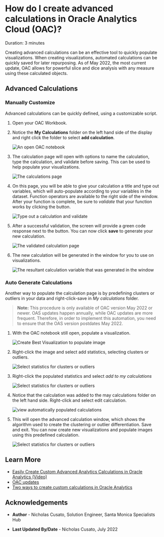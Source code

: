 # How do I create advanced calculations in Oracle Analytics Cloud (OAC)?
Duration: 3 minutes

Creating advanced calculations can be an effective tool to quickly populate visualizations. When creating visualizations, automated calculations can be quickly saved for later repurposing.  As of May 2022, the most current update, OAC allows for powerful slice and dice analysis with any measure using these calculated objects.

## Advanced Calculations

### Manually Customize
Advanced calculations can be quickly defined, using a customizable script.

1. Open your OAC Workbook. 

2. Notice the **My Calculations** folder on the left hand side of the display and right click the folder to select **add calculation**.

    ![An open OAC notebook](images/add-calculation.png)

3. The calculation page will open with options to name the calculation, type the calculation, and validate before saving. This can be used to help populate your visualizations.

    ![The calculations page](images/new-calculation.png)

4. On this page, you will be able to give your calculation a title and type out variables, which will auto-populate according to your variables in the dataset. Function operators are available to the right side of the window. After your function is complete, be sure to *validate* that your function works by clicking the button.

    ![Type out a calculation and validate](images/name-calculation-validate.png)

5. After a successful validation, the screen will provide a green code response next to the button. You can now click **save** to generate your new calculation.
   
   ![The validated calculation page](images/validated-calculation.png)

6. The new calculation will be generated in the window for you to use on visualizations.

   ![The resultant calculation variable that was generated in the window](images/updated-calculation.png)

### Auto Generate Calculations

Another way to populate the calculation page is by predefining clusters or outliers in your data and right-click-save in *My calculations* folder. 

>**Note:** This procedure is only available of OAC version May 2022 or newer. OAS updates happen annually, while OAC updates are more frequent. Therefore, in order to implement this automation, you need to ensure that the OAS version postdates May 2022.

1. With the OAC notebook still open, populate a visualization.

    ![Create Best Visualization to populate image](images/create-best-visualization.png)

2. Right-click the image and select add statistics, selecting clusters or outliers. 

    ![Select statistics for clusters or outliers](images/add-statistics-clusters.png)

3. Right-click the populated statistics and select *add to my calculations*

    ![Select statistics for clusters or outliers](images/add-to-my-calculations.png)
  
4. Notice that the calculation was added to the may calculations folder on the left hand side. Right-click and select edit calculation.
   
    ![view automatically populated calculations](images/edit-calculation.png)

5. This will open the advanced calculation window, which shows the algorithm used to create the clustering or outlier differentiation. Save and exit. You can now create new visualizations and populate images using this predefined calculation.

    ![Select statistics for clusters or outliers](images/edit-calculation-page-automatically-populated.png)

## Learn More

* [Easily Create Custom Advanced Analytics Calculations in Oracle Analytics (Video)](https://www.youtube.com/watch?v=aRfYn2hB-Jg)
* [OAC updates](https://docs.oracle.com/en/cloud/paas/analytics-cloud/acswn/index.html#ACSWN-GUID-CFF90F44-BCEB-49EE-B40B-8D040F02D476)
* [Two ways to create custom calculations in Oracle Analytics](https://blogs.oracle.com/analytics/post/two-ways-to-create-custom-calculations-in-oracle-analytics)

## Acknowledgements

* **Author** - Nicholas Cusato, Solution Engineer, Santa Monica Specialists Hub

* **Last Updated By/Date** - Nicholas Cusato, July 2022
